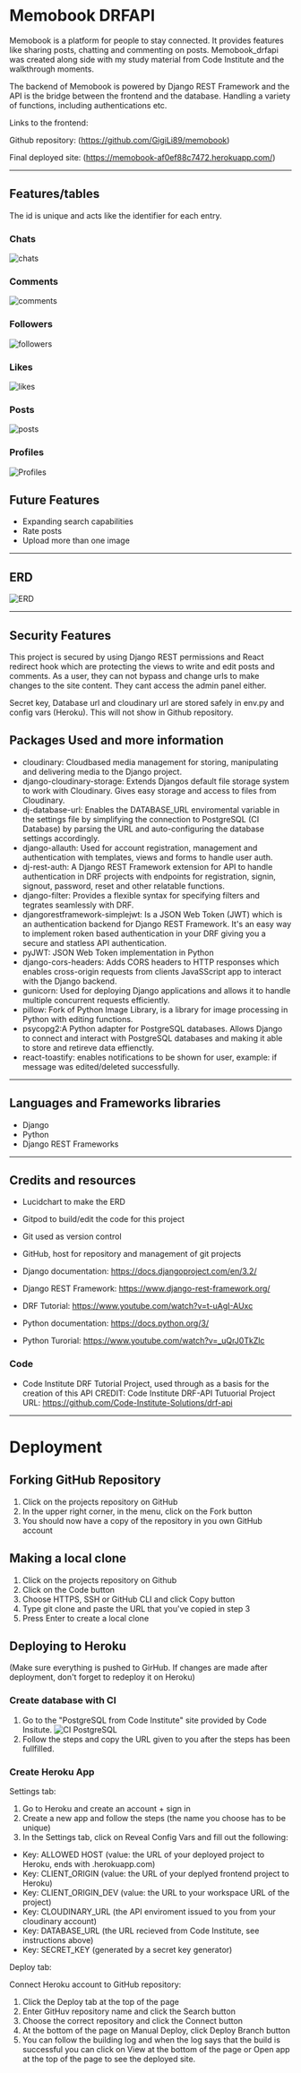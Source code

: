 # Memobook DRFAPI

Memobook is a platform for people to stay connected. It provides features like sharing posts, chatting and commenting on posts. Memobook_drfapi was created along side with my study material from Code Institute and the walkthrough moments. 

The backend of Memobook is powered by Django REST Framework and the API is the bridge between the frontend and the database. Handling a variety of functions, including authentications etc. 

Links to the frontend: 

Github repository: (https://github.com/GigiLi89/memobook)

Final deployed site: (https://memobook-af0ef88c7472.herokuapp.com/)

---

## Features/tables

The id is unique and acts like the identifier for each entry. 

### Chats

![chats](assets_md/chat_md.png)

### Comments

![comments](assets_md/comment_md.png)

### Followers

![followers](assets_md/follow_md.png)

### Likes

![likes](assets_md/likes_md.png)

### Posts

![posts](assets_md/post_md.png)

### Profiles

![Profiles](assets_md/profile_md.png)

## Future Features

- Expanding search capabilities
- Rate posts
- Upload more than one image

---

## ERD

![ERD](assets_md/memo_erd.png)

---

## Security Features
This project is secured by using Django REST permissions and React redirect hook which are protecting the views to write and edit posts and comments. As a user, they can not bypass and change urls to make changes to the site content. They cant access the admin panel either. 

Secret key, Database url and cloudinary url are stored safely in env.py and config vars (Heroku). This will not show in Github repository. 

## Packages Used and more information

- cloudinary: Cloudbased media management for storing, manipulating and delivering media to the Django project. 
- django-cloudinary-storage: Extends Djangos default file storage system to work with Cloudinary. Gives easy storage and access to files from Cloudinary.
- dj-database-url: Enables the DATABASE_URL enviromental variable in the settings file by simplifying the connection to PostgreSQL (CI Database) by parsing the URL and auto-configuring the database settings accordingly.
- django-allauth: Used for account registration, management and authentication with templates, views and forms to handle user auth.
- dj-rest-auth: A Django REST Framework extension for API to handle authentication in DRF projects with endpoints for registration, signin, signout, password, reset and other relatable functions.
- django-filter: Provides a flexible syntax for specifying filters and tegrates seamlessly with DRF.
- djangorestframework-simplejwt: Is a JSON Web Token (JWT) which is an authentication backend for Django REST Framework. It's an easy way to implement roken based authentication in your DRF giving you a secure and statless API authentication.
- pyJWT: JSON Web Token implementation in Python
- django-cors-headers: Adds CORS headers to HTTP responses which enables cross-origin requests from clients JavaSScript app to interact with the Django backend. 
- gunicorn: Used for deploying Django applications and allows it to handle multiple concurrent requests efficiently.
- pillow: Fork of Python Image Library, is a library for image processing in Python with editing functions. 
- psycopg2:A Python adapter for PostgreSQL databases. Allows Django to connect and interact with PostgreSQL databases and making it able to store and retireve data effienctly.
- react-toastify: enables notifications to be shown for user, example: if message was edited/deleted successfully. 

---

## Languages and Frameworks libraries

- Django
- Python
- Django REST Frameworks

---

## Credits and resources

- Lucidchart to make the ERD
- Gitpod to build/edit the code for this project
- Git used as version control
- GitHub, host for repository and management of git projects

- Django documentation: https://docs.djangoproject.com/en/3.2/
- Django REST Framework: https://www.django-rest-framework.org/
- DRF Tutorial: https://www.youtube.com/watch?v=t-uAgI-AUxc
- Python documentation: https://docs.python.org/3/
- Python Turorial: https://www.youtube.com/watch?v=_uQrJ0TkZlc

### Code
- Code Institute DRF Tutorial Project, used through as a basis for the creation of this API
CREDIT: Code Institute DRF-API Tutuorial Project
URL: https://github.com/Code-Institute-Solutions/drf-api

---

# Deployment

## Forking GitHub Repository
1) Click on the projects repository on GitHub
2) In the upper right corner, in the menu, click on the Fork button
3) You should now have a copy of the repository in you own GitHub account

## Making a local clone
1) Click on the projects repository on Github
2) Click on the Code button
3) Choose HTTPS, SSH or GitHub CLI and click Copy button
4) Type git clone and paste the URL that you've copied in step 3
5) Press Enter to create a local clone

## Deploying to Heroku
(Make sure everything is pushed to GirHub. If changes are made after deployment, don't forget to redeploy it on Heroku)

### Create database with CI
1) Go to the "PostgreSQL from Code Institute" site provided by Code Insitute.
![CI PostgreSQL](assets_md/postgreSQL_md.png)
2) Follow the steps and copy the URL given to you after the steps has been fullfilled. 

### Create Heroku App

Settings tab:

1) Go to Heroku and create an account + sign in
2) Create a new app and follow the steps (the name you choose has to be unique)
3) In the Settings tab, click on Reveal Config Vars and fill out the following: 
- Key: ALLOWED HOST (value: the URL of your deployed project to Heroku, ends with .herokuapp.com)
- Key: CLIENT_ORIGIN (value: the URL of your deplyed frontend project to Heroku)
- Key: CLIENT_ORIGIN_DEV (value: the URL to your workspace URL of the project)
- Key: CLOUDINARY_URL (the API enviroment issued to you from your cloudinary account)
- Key: DATABASE_URL (the URL recieved from Code Institute, see instructions above)
- Key: SECRET_KEY (generated by a secret key generator)

Deploy tab: 

Connect Heroku account to GitHub repository:
1) Click the Deploy tab at the top of the page
2) Enter GitHuv repository name and click the Search button
3) Choose the correct repository and click the Connect button
4) At the bottom of the page on Manual Deploy, click Deploy Branch button
5) You can follow the building log and when the log says that the build is successful you can click on View at the bottom of the page or Open app at the top of the page to see the deployed site. 
